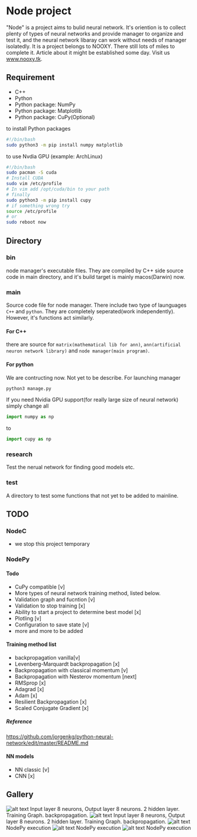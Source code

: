 # Node project
"Node" is a project aims to bulid neural network. It's oriention is to collect plenty of types of neural networks and provide manager to organize and test it, and the neural network libaray can work without needs of manager isolatedly. It is a project belongs to NOOXY. There still lots of miles to  complete it. Article about it might be established some day. Visit us www.nooxy.tk.
## Requirement
- C++
- Python
- Python package: NumPy
- Python package: Matplotlib
- Python package: CuPy(Optional)

to install Python packages
```bash
#!/bin/bash
sudo python3 -m pip install numpy matplotlib
```
to use Nvdia GPU (example: ArchLinux)
```bash
#!/bin/bash
sudo pacman -S cuda
# Install CUDA
sudo vim /etc/profile
# In vim add /opt/cuda/bin to your path
# finally
sudo python3 -m pip install cupy
# if something wrong try
source /etc/profile
# or
sudo reboot now
```
## Directory
### bin
node manager's executable files. They are compiled by C++ side source code in main directory, and it's build target is mainly macos(Darwin) now.

### main
Source code file for node manager.
There include two type of launguages `C++` and `python`. They are completely seperated(work independently). However, it's functions act similarly.
#### For C++ 
there are source for `matrix(mathematical lib for ann)`, `ann(artificial neuron network library)` and `node manager(main program)`.
#### For python
We are contructing now. Not yet to be describe.
For launching manager
```sh
python3 manage.py
```
If you need Nvidia GPU support(for really large size of neural network) simply change all
```python
import numpy as np
```
to
```python
import cupy as np
```
### research
Test the nerual network for finding good models etc.
### test
A directory to test some functions that not yet to be added to mainline. 
## TODO
### NodeC
- we stop this project temporary
### NodePy
#### Todo
- CuPy compatible [v]
- More types of neural network training method, listed below.
- Validation graph and fucntion [v]
- Validation to stop training [x]
- Ability to start a project to determine best model [x]
- Plotling [v]
- Configuration to save state [v]
- more and more to be added
#### Training method list
- backpropagation vanilla[v]
- Levenberg-Marquardt backpropagation [x]
- Backpropagation with classical momentum [v]
- Backpropagation with Nesterov momentum [next]
- RMSprop [x]
- Adagrad [x]
- Adam [x]
- Resilient Backpropagation [x]
- Scaled Conjugate Gradient [x]
##### Reference
https://github.com/jorgenkg/python-neural-network/edit/master/README.md
#### NN models
- NN classic [v]
- CNN [x]
## Gallery
![alt text](https://github.com/magneticchen/node_project/raw/master/research/8/graph/8x10x10x8/Figure_1-1.png)
Input layer 8 neurons, Output layer 8 neurons. 2 hidden layer. Training Graph. backpropagation.
![alt text](https://github.com/magneticchen/node_project/raw/master/source/gallery/Figure1.png)
Input layer 8 neurons, Output layer 8 neurons. 2 hidden layer. Training Graph. backpropagation.
![alt text](https://github.com/magneticchen/node_project/raw/master/source/gallery/NodePy1.png)
NodePy execution
![alt text](https://github.com/magneticchen/node_project/raw/master/source/gallery/NodePy2.png)
NodePy execution
![alt text](https://github.com/magneticchen/node_project/raw/master/source/gallery/NodePy3.png)
NodePy execution
